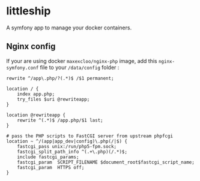 littleship
==========

A symfony app to manage your docker containers.

## Nginx config

If your are using docker `maxexcloo/nginx-php` image, add this `nginx-symfony.conf`
file to your `/data/config` folder :

```nginx
rewrite ^/app\.php/?(.*)$ /$1 permanent;

location / {
    index app.php;
    try_files $uri @rewriteapp;
}

location @rewriteapp {
    rewrite ^(.*)$ /app.php/$1 last;
}

# pass the PHP scripts to FastCGI server from upstream phpfcgi
location ~ ^/(app|app_dev|config)\.php(/|$) {
    fastcgi_pass unix:/run/php5-fpm.sock;
    fastcgi_split_path_info ^(.+\.php)(/.*)$;
    include fastcgi_params;
    fastcgi_param  SCRIPT_FILENAME $document_root$fastcgi_script_name;
    fastcgi_param  HTTPS off;
}
```
